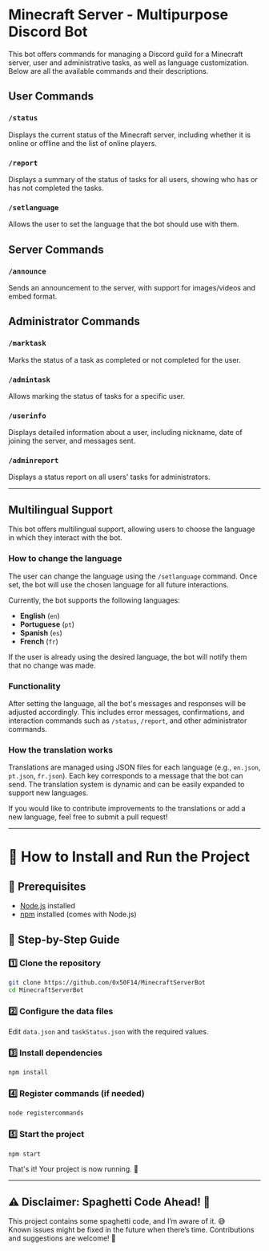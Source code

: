 # Minecraft Server - Multipurpose Discord Bot

This bot offers commands for managing a Discord guild for a Minecraft server, user and administrative tasks, as well as language customization. Below are all the available commands and their descriptions.

## User Commands

### `/status`
Displays the current status of the Minecraft server, including whether it is online or offline and the list of online players.

### `/report`
Displays a summary of the status of tasks for all users, showing who has or has not completed the tasks.

### `/setlanguage`
Allows the user to set the language that the bot should use with them.

## Server Commands

### `/announce`
Sends an announcement to the server, with support for images/videos and embed format.

## Administrator Commands

### `/marktask`
Marks the status of a task as completed or not completed for the user.

### `/admintask`
Allows marking the status of tasks for a specific user.

### `/userinfo`
Displays detailed information about a user, including nickname, date of joining the server, and messages sent.

### `/adminreport`
Displays a status report on all users' tasks for administrators.

---

## Multilingual Support

This bot offers multilingual support, allowing users to choose the language in which they interact with the bot.

### How to change the language

The user can change the language using the `/setlanguage` command. Once set, the bot will use the chosen language for all future interactions.

Currently, the bot supports the following languages:

- **English** (`en`)
- **Portuguese** (`pt`)
- **Spanish** (`es`)
- **French** (`fr`)

If the user is already using the desired language, the bot will notify them that no change was made.

### Functionality

After setting the language, all the bot's messages and responses will be adjusted accordingly. This includes error messages, confirmations, and interaction commands such as `/status`, `/report`, and other administrator commands.

### How the translation works

Translations are managed using JSON files for each language (e.g., `en.json`, `pt.json`, `fr.json`). Each key corresponds to a message that the bot can send. The translation system is dynamic and can be easily expanded to support new languages.

If you would like to contribute improvements to the translations or add a new language, feel free to submit a pull request!

---

# 📌 How to Install and Run the Project  

## 🔧 Prerequisites  
- [Node.js](https://nodejs.org/) installed  
- [npm](https://www.npmjs.com/) installed (comes with Node.js)  

## 🚀 Step-by-Step Guide  

### 1️⃣ Clone the repository  
```sh
git clone https://github.com/0x50F14/MinecraftServerBot
cd MinecraftServerBot
```

### 2️⃣ Configure the data files  
Edit `data.json` and `taskStatus.json` with the required values.  

### 3️⃣ Install dependencies  
```sh
npm install
```

### 4️⃣ Register commands (if needed)  
```sh
node registercommands
```

### 5️⃣ Start the project  
```sh
npm start
```

That's it! Your project is now running. 🚀  

---

## ⚠️ Disclaimer: Spaghetti Code Ahead! 🍝

This project contains some spaghetti code, and I’m aware of it. 😅  
Known issues might be fixed in the future when there’s time. Contributions and suggestions are welcome! 🚀  

